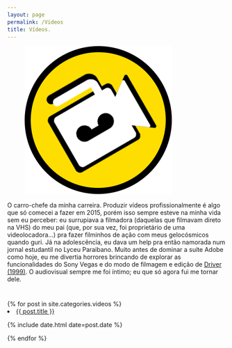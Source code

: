 ```yaml
---
layout: page
permalink: /Videos
title: Vídeos.
---
```

<figure>
  <img alt="Laureano." src="/images/VIDEOS.png"/>
</figure>

<div class="pgdesc"> O carro-chefe da minha carreira. Produzir vídeos profissionalmente é algo que só comecei a fazer em 2015, porém isso sempre esteve na minha vida sem eu perceber: eu surrupiava a filmadora (daquelas que filmavam direto na VHS) do meu pai (que, por sua vez, foi proprietário de uma videolocadora...) pra fazer filminhos de ação com meus gelocósmicos quando guri. Já na adolescência, eu dava um help pra então namorada num jornal estudantil no Lyceu Paraibano. Muito antes de dominar a suíte Adobe como hoje, eu me divertia horrores brincando de explorar as funcionalidades do Sony Vegas e do modo de filmagem e edição de <a href="/jogos.html"> Driver (1999)</a>. O audiovisual sempre me foi íntimo; eu que só agora fui me tornar dele.</div>

<h1 itemprop="name headline" class="post-title divided p-name" text-align="center"></h1>
{% for post in site.categories.videos %}
 <li><a href="{{ post.url }}">{{ post.title }}</a>
    <P> <span>{% include date.html date=post.date %}</span>
    </P>
</li>
{% endfor %}